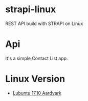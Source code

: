 # strapi-linux
REST API build with STRAPI on Linux     

# Api
It's a simple Contact List app.         

# Linux Version     
- [Lubuntu 17.10 Aardvark](https://lubuntu.net/)    
